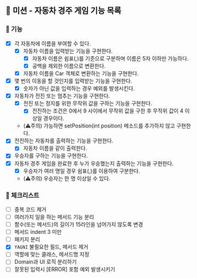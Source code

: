 ## 🚀 미션 - 자동차 경주 게임 기능 목록

### 🎨 기능

- [X] 각 자동차에 이름을 부여할 수 있다.
    + [X] 자동차 이름을 입력받는 기능을 구현한다.
        * [X] 자동차 이름은 쉼표(,)를 기준으로 구분하며 이름은 5자 이하만 가능하다.
        * [X] 공백을 제외한 이름으로 변환한다.
    + [X] 자동차 이름을 Car 객체로 변환하는 기능을 구현한다.
- [X] 몇 번의 이동을 할 것인지를 입력받는 기능을 구현한다.
  + [X] 숫자가 아닌 값을 입력하는 경우 예외를 발생시킨다.
- [X] 자동차가 전진 또는 멈추는 기능을 구현한다.
  + [X] 전진 또는 정지를 위한 무작위 값을 구하는 기능을 구현한다.
    * [X] 전진하는 조건은 0에서 9 사이에서 무작위 값을 구한 후 무작위 값이 4 이상일 경우이다.
  + (⚠️주의) 가능하면 setPosition(int position) 메소드를 추가하지 않고 구현한다.
- [X] 전진하는 자동차를 출력하는 기능을 구현한다.
    + [X] 자동차 이름을 같이 출력한다.
-[X] 우승자를 구하는 기능을 구현한다.
- [X] 자동차 경주 게임을 완료한 후 누가 우승했는지 출력하는 기능을 구현한다.
  + [X] 우승자가 여러 명일 경우 쉼표(,)를 이용하여 구분한다.
  + (⚠️주의) 우승자는 한 명 이상일 수 있다.


### 🍬 체크리스트

- [ ] 중복 코드 제거
- [ ] 여러가지 일을 하는 메서드 기능 분리
- [ ] 함수(또는 메서드)의 길이가 15라인을 넘어가지 않도록 변경
- [ ] 메서드 indent 3 미만
- [ ] 패키지 분리
- [X] `YAGNI` 불필요한 필드, 메서드 제거
- [ ] 역할에 맞는 클래스, 메서드명 지정
- [ ] Domain과 UI 로직 분리하기
- [ ] 잘못된 입력시 [ERROR] 포함 예외 발생시키기